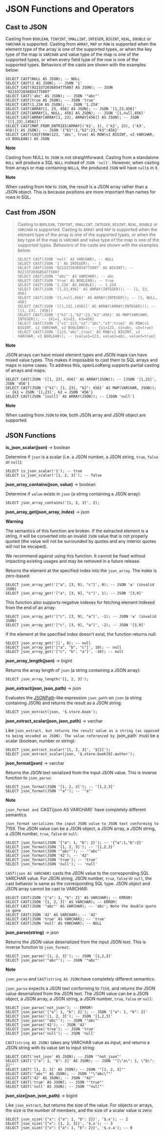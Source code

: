 JSON Functions and Operators
============================

Cast to JSON
------------

Casting from `BOOLEAN`, `TINYINT`, `SMALLINT`, `INTEGER`, `BIGINT`, `REAL`, `DOUBLE` or `VARCHAR` is supported. Casting from `ARRAY`, `MAP` or `ROW` is supported when the element type of the array is one of the supported types, or when the key type of the map is `VARCHAR` and value type of the map is one of the supported types, or when every field type of the row is one of the supported types. Behaviors of the casts are shown with the examples below:

 

```
SELECT CAST(NULL AS JSON); -- NULL
SELECT CAST(1 AS JSON); -- JSON '1'
SELECT CAST(9223372036854775807 AS JSON); -- JSON '9223372036854775807'
SELECT CAST('abc' AS JSON); -- JSON '"abc"'
SELECT CAST(true AS JSON); -- JSON 'true'
SELECT CAST(1.234 AS JSON); -- JSON '1.234'
SELECT CAST(ARRAY[1, 23, 456] AS JSON); -- JSON '[1,23,456]'
SELECT CAST(ARRAY[1, NULL, 456] AS JSON); -- JSON '[1,null,456]'
SELECT CAST(ARRAY[ARRAY[1, 23], ARRAY[456]] AS JSON); -- JSON '[[1,23],[456]]'
SELECT CAST(MAP_FROM_ENTRIES(ARRAY[('k1', 1), ('k2', 23), ('k3', 456)]) AS JSON); -- JSON '{"k1":1,"k2":23,"k3":456}'
SELECT CAST(CAST(ROW(123, 'abc', true) AS ROW(v1 BIGINT, v2 VARCHAR, v3 BOOLEAN)) AS JSON
```

**Note**

Casting from NULL to `JSON` is not straightforward. Casting from a standalone `NULL` will produce a SQL `NULL` instead of `JSON 'null'`. However, when casting from arrays or map containing `NULL`s, the
produced `JSON` will have `null`s in it. 


**Note**

When casting from `ROW` to `JSON`, the result is a JSON array rather than a JSON object. This is because positions are more important than names for rows in SQL.


Cast from JSON
--------------

> Casting to `BOOLEAN`, `TINYINT`, `SMALLINT`, `INTEGER`, `BIGINT`,
> `REAL`, `DOUBLE` or `VARCHAR` is supported. Casting to `ARRAY` and
> `MAP` is supported when the element type of the array is one of the
> supported types, or when the key type of the map is `VARCHAR` and
> value type of the map is one of the supported types. Behaviors of the
> casts are shown with the examples below:
>
>     SELECT CAST(JSON 'null' AS VARCHAR); -- NULL
>     SELECT CAST(JSON '1' AS INTEGER); -- 1
>     SELECT CAST(JSON '9223372036854775807' AS BIGINT); -- 9223372036854775807
>     SELECT CAST(JSON '"abc"' AS VARCHAR); -- abc
>     SELECT CAST(JSON 'true' AS BOOLEAN); -- true
>     SELECT CAST(JSON '1.234' AS DOUBLE); -- 1.234
>     SELECT CAST(JSON '[1,23,456]' AS ARRAY(INTEGER)); -- [1, 23, 456]
>     SELECT CAST(JSON '[1,null,456]' AS ARRAY(INTEGER)); -- [1, NULL, 456]
>     SELECT CAST(JSON '[[1,23],[456]]' AS ARRAY(ARRAY(INTEGER))); -- [[1, 23], [456]]
>     SELECT CAST(JSON '{"k1":1,"k2":23,"k3":456}' AS MAP(VARCHAR, INTEGER)); -- {k1=1, k2=23, k3=456}
>     SELECT CAST(JSON '{"v1":123,"v2":"abc","v3":true}' AS ROW(v1 BIGINT, v2 VARCHAR, v3 BOOLEAN)); -- {v1=123, v2=abc, v3=true}
>     SELECT CAST(JSON '[123,"abc",true]' AS ROW(v1 BIGINT, v2 VARCHAR, v3 BOOLEAN)); -- {value1=123, value2=abc, value3=true}

**Note**

JSON arrays can have mixed element types and JSON maps can have mixed value types. This makes it impossible to cast them to SQL arrays and maps in some cases. To address this, openLooKeng supports partial casting of arrays and maps:

    SELECT CAST(JSON '[[1, 23], 456]' AS ARRAY(JSON)); -- [JSON '[1,23]', JSON '456']
    SELECT CAST(JSON '{"k1": [1, 23], "k2": 456}' AS MAP(VARCHAR, JSON)); -- {k1 = JSON '[1,23]', k2 = JSON '456'}
    SELECT CAST(JSON '[null]' AS ARRAY(JSON)); -- [JSON 'null']


**Note**

When casting from `JSON` to `ROW`, both JSON array and JSON object are supported.


JSON Functions
--------------

**is\_json\_scalar(json)** -\> boolean

Determine if `json` is a scalar (i.e. a JSON number, a JSON string, `true`, `false` or `null`):

    SELECT is_json_scalar('1'); -- true
    SELECT is_json_scalar('[1, 2, 3]'); -- false


**json\_array\_contains(json, value)** -\> boolean

Determine if `value` exists in `json` (a string containing a JSON array):

    SELECT json_array_contains('[1, 2, 3]', 2);


**json\_array\_get(json\_array, index)** -\> json

**Warning**

The semantics of this function are broken. If the extracted element is a string, it will be converted into an invalid `JSON` value that is not properly quoted (the value will not be surrounded by quotes and any
interior quotes will not be escaped).

We recommend against using this function. It cannot be fixed without impacting existing usages and may be removed in a future release.


Returns the element at the specified index into the `json_array`. The index is zero-based:

    SELECT json_array_get('["a", [3, 9], "c"]', 0); -- JSON 'a' (invalid JSON)
    SELECT json_array_get('["a", [3, 9], "c"]', 1); -- JSON '[3,9]'

This function also supports negative indexes for fetching element indexed from the end of an array:

    SELECT json_array_get('["c", [3, 9], "a"]', -1); -- JSON 'a' (invalid JSON)
    SELECT json_array_get('["c", [3, 9], "a"]', -2); -- JSON '[3,9]'

If the element at the specified index doesn\'t exist, the function returns null:

    SELECT json_array_get('[]', 0); -- null
    SELECT json_array_get('["a", "b", "c"]', 10); -- null
    SELECT json_array_get('["c", "b", "a"]', -10); -- null


**json\_array\_length(json)** -\> bigint

Returns the array length of `json` (a string containing a JSON array):

    SELECT json_array_length('[1, 2, 3]');


**json\_extract(json, json\_path)** -\> json

Evaluates the [JSONPath]()-like expression `json_path` on `json` (a string containing JSON) and returns the result as a JSON string:

    SELECT json_extract(json, '$.store.book');

**json\_extract\_scalar(json, json\_path)** -\> varchar

Like `json_extract, but returns the result value as a string (as opposed to being encoded as JSON). The value referenced by `json_path` must be a scalar (boolean, number or
string):

    SELECT json_extract_scalar('[1, 2, 3]', '$[2]');
    SELECT json_extract_scalar(json, '$.store.book[0].author');


**json\_format(json)** -\> varchar

Returns the JSON text serialized from the input JSON value. This is inverse function to `json_parse`:

    SELECT json_format(JSON '[1, 2, 3]'); -- '[1,2,3]'
    SELECT json_format(JSON '"a"'); -- '"a"'


**Note**

`json_format and `CAST(json AS VARCHAR)` have completely different semantics.

`json_format serializes the input JSON value to JSON text conforming to `7159. The JSON value can be a JSON object, a JSON array, a JSON string, a JSON number, `true`, `false` or `null`:

    SELECT json_format(JSON '{"a": 1, "b": 2}'); -- '{"a":1,"b":2}'
    SELECT json_format(JSON '[1, 2, 3]'); -- '[1,2,3]'
    SELECT json_format(JSON '"abc"'); -- '"abc"'
    SELECT json_format(JSON '42'); -- '42'
    SELECT json_format(JSON 'true'); -- 'true'
    SELECT json_format(JSON 'null'); -- 'null'

`CAST(json AS VARCHAR)` casts the JSON value to the corresponding SQL VARCHAR value. For JSON string, JSON number, `true`, `false` or `null`, the cast behavior is same as the corresponding SQL type. JSON object and JSON array cannot be cast to VARCHAR:

    SELECT CAST(JSON '{"a": 1, "b": 2}' AS VARCHAR); -- ERROR!
    SELECT CAST(JSON '[1, 2, 3]' AS VARCHAR); -- ERROR!
    SELECT CAST(JSON '"abc"' AS VARCHAR); -- 'abc'; Note the double quote is gone
    SELECT CAST(JSON '42' AS VARCHAR); -- '42'
    SELECT CAST(JSON 'true' AS VARCHAR); -- 'true'
    SELECT CAST(JSON 'null' AS VARCHAR); -- NULL

**json\_parse(string)** -\> json

Returns the JSON value deserialized from the input JSON text. This is inverse function to `json_format`:

    SELECT json_parse('[1, 2, 3]'); -- JSON '[1,2,3]'
    SELECT json_parse('"abc"'); -- JSON '"abc"'


**Note**

`json_parse` and `CAST(string AS JSON)`have completely different semantics.

`json_parse` expects a JSON text conforming to `7159`, and returns the JSON
value deserialized from the JSON text. The JSON value can be a JSON object, a JSON array, a JSON string, a JSON number, `true`, `false` or `null`:

    SELECT json_parse('not_json'); -- ERROR!
    SELECT json_parse('["a": 1, "b": 2]'); -- JSON '["a": 1, "b": 2]'
    SELECT json_parse('[1, 2, 3]'); -- JSON '[1,2,3]'
    SELECT json_parse('"abc"'); -- JSON '"abc"'
    SELECT json_parse('42'); -- JSON '42'
    SELECT json_parse('true'); -- JSON 'true'
    SELECT json_parse('null'); -- JSON 'null'

`CAST(string AS JSON)` takes any VARCHAR value as input, and returns a JSON string with its value set to input string:

    SELECT CAST('not_json' AS JSON); -- JSON '"not_json"'
    SELECT CAST('["a": 1, "b": 2]' AS JSON); -- JSON '"[\"a\": 1, \"b\": 2]"'
    SELECT CAST('[1, 2, 3]' AS JSON); -- JSON '"[1, 2, 3]"'
    SELECT CAST('"abc"' AS JSON); -- JSON '"\"abc\""'
    SELECT CAST('42' AS JSON); -- JSON '"42"'
    SELECT CAST('true' AS JSON); -- JSON '"true"'
    SELECT CAST('null' AS JSON); -- JSON '"null"'


**json\_size(json, json\_path)** -\> bigint

Like `json_extract`, but returns the size of the value. For objects or arrays, the size is the number of members, and the size of a scalar value is zero:

    SELECT json_size('{"x": {"a": 1, "b": 2}}', '$.x'); -- 2
    SELECT json_size('{"x": [1, 2, 3]}', '$.x'); -- 3
    SELECT json_size('{"x": {"a": 1, "b": 2}}', '$.x.a'); -- 0

